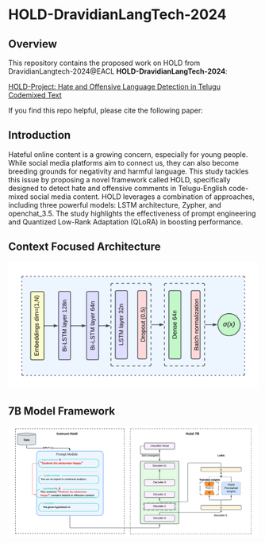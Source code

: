 # HOLD-DravidianLangTech-2024
## Overview

This repository contains the proposed work on HOLD from DravidianLangtech-2024@EACL **HOLD-DravidianLangTech-2024**:

[HOLD-Project: Hate and Offensive Language Detection in Telugu Codemixed Text]()


If you find this repo helpful, please cite the following paper:


## Introduction
Hateful online content is a growing concern, especially for young people. While social media
platforms aim to connect us, they can also become breeding grounds for negativity and harmful language. This study tackles this issue by
proposing a novel framework called HOLD,
specifically designed to detect hate and offensive comments in Telugu-English code-mixed
social media content. HOLD leverages a
combination of approaches, including three
powerful models: LSTM architecture, Zypher,
and openchat_3.5. The study highlights the
effectiveness of prompt engineering and Quantized Low-Rank Adaptation (QLoRA) in boosting performance.

## Context Focused Architecture

![Hold-Project-Framework](https://github.com/Sai-Kartheek-Reddy/Hold-DravidianLangTech-2024/blob/master/code/context-focused/Context%20Focused%20Architecture.png)


## 7B Model Framework
![Hold-Project-Framework](https://github.com/Sai-Kartheek-Reddy/Hold-DravidianLangTech-2024/blob/master/code/7Bs/Hold-Framework.png)
